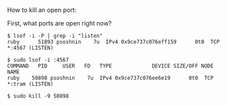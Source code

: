 
How to kill an open port:

First, what ports are open right now?

```
$ lsof -i -P | grep -i "listen"
ruby      51893 psoshnin    7u  IPv4 0x9ce737c076eff159      0t0  TCP *:4567 (LISTEN)
```

```
$ sudo lsof -i :4567
COMMAND   PID     USER   FD   TYPE             DEVICE SIZE/OFF NODE NAME
ruby    50898 psoshnin    7u  IPv4 0x9ce737c076ee6e19      0t0  TCP *:tram (LISTEN)
```

```
$ sudo kill -9 50898
```



